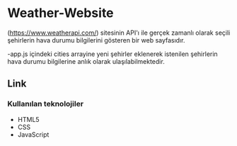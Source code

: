 # Weather-Website

(https://www.weatherapi.com/) sitesinin API'ı ile gerçek zamanlı olarak seçili şehirlerin hava durumu bilgilerini gösteren bir web sayfasıdır.


-app.js içindeki cities arrayine yeni şehirler eklenerek istenilen şehirlerin hava durumu bilgilerine anlık olarak ulaşılabilmektedir.

## Link

### Kullanılan teknolojiler

- HTML5
- CSS
- JavaScript